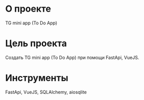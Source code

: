 # О проекте

TG mini app (To Do App) 

# Цель проекта

Создать TG mini app (To Do App) при помощи FastApi, VueJS.

# Инструменты

FastApi, VueJS, SQLAlchemy, aiosqlite
